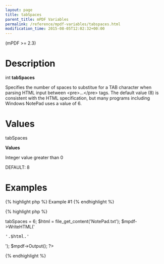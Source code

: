 ```yaml
---
layout: page
title: tabSpaces
parent_title: mPDF Variables
permalink: /reference/mpdf-variables/tabspaces.html
modification_time: 2015-08-05T12:02:32+00:00
---
```


<p>(mPDF &gt;= 2.3)</p>

# Description

<p class="manual_block">int <b>tabSpaces</b></p>
<p>Specifies the number of spaces to substitue for a <span class="smallblock">TAB</span> character when parsing HTML input between &lt;pre&gt;...&lt;/pre&gt; tags. The default value (8) is consistent with the HTML specification, but many programs including Windows NotePad uses a value of 6.</p>

# Values

<p class="manual_param_dt"><span class="parameter">tabSpaces</span></p>
<p class="manual_param_dd"><b>Values</b>

Integer value greater than 0

<span class="smallblock"></span><span class="smallblock">DEFAULT</span>: 8</p>

# Examples

{% highlight php %}
Example #1
{% endhighlight %}

{% highlight php %}
<?php

$mpdf=new mPDF();

$mpdf->tabSpaces = 6;

$html = file_get_content('NotePad.txt');

$mpdf->WriteHTML('<pre>'.$html.'</pre>');

$mpdf->Output();

?>
{% endhighlight %}

<p><span class="jslink">

</span></p>
